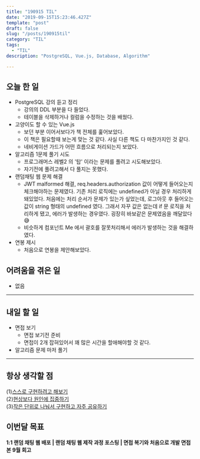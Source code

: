 ```yaml
---
title: "190915 TIL"
date: "2019-09-15T15:23:46.427Z"
template: "post"
draft: false
slug: "/posts/190915til"
category: "TIL"
tags:
  - "TIL"
description: "PostgreSQL, Vue.js, Database, Algorithm"

---
```


## 오늘 한 일

- PostgreSQL 강의 듣고 정리
  - 강의의 DDL 부분을 다 들었다.
  - 테이블을 삭제하거나 컬럼을 수정하는 것을 배웠다.
- 고양이도 할 수 있는 Vue.js
  - 보던 부분 이어서보다가 책 전체를 훑어보았다.
  - 이 책은 필요할때 보는게 맞는 것 같다. 사실 다른 책도 다 마찬가지인 것 같다.
  - 네비게이션 가드가 어떤 흐름으로 처리되는지 보았다.
- 알고리즘 1문제 풀기 시도
  - 프로그래머스 레벨2 의 '탑' 이라는 문제를 풀려고 시도해보았다.
  - 자기전에 풀려고해서 다 풀지는 못했다.
- 랜덤채팅 웹 문제 해결
  - JWT malformed 해결, req.headers.authorization 값이 어떻게 들어오는지 체크해야하는 문제였다. 기존 처리 로직에는 undefined가 아닐 경우 처리하게 돼있었다. 처음에는 처리 순서가 문제가 있는가 싶었는데, 로그아웃 후 들어오는 값이 string 형태의 undefined 였다. 그래서 자꾸 값은 없는데 if 문 로직을 처리하게 됐고, 에러가 발생하는 경우였다. 굉장히 바보같은 문제였음을 깨달았다😅
  - 비슷하게 컴포넌트 Me 에서 괄호를 잘못처리해서 에러가 발생하는 것을 해결하였다.
- 연봉 제시
  - 처음으로 연봉을 제안해보았다.

## 어려움을 겪은 일

- 없음

---

## 내일 할 일

- 면접 보기
  - 면접 보기전 준비
  - 면접이 2개 잡혀있어서 꽤 많은 시간을 할애해야할 것 같다.
- 알고리즘 문제 마저 풀기

------



## 항상 생각할 점

(1)<u>스스로 구현하려고 해보기</u> <br>(2)<u>현상보다 원인에 집중하기</u> <br>(3)<u>작은 단위로 나눠서 구현하고 자주 공유하기</u>



## 이번달 목표

**1:1 랜덤 채팅 웹 배포 | 랜덤 채팅 웹 제작 과정 포스팅 | 면접 복기와 처음으로 개발 면접 본 9월 회고**


